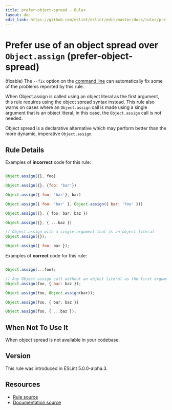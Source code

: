 ```yaml
---
title: prefer-object-spread - Rules
layout: doc
edit_link: https://github.com/eslint/eslint/edit/master/docs/rules/prefer-object-spread.md
---
```

<!-- Note: No pull requests accepted for this file. See README.md in the root directory for details. -->

# Prefer use of an object spread over `Object.assign` (prefer-object-spread)

(fixable) The `--fix` option on the [command line](../user-guide/command-line-interface#fixing-problems) can automatically fix some of the problems reported by this rule.

When Object.assign is called using an object literal as the first argument, this rule requires using the object spread syntax instead. This rule also warns on cases where an `Object.assign` call is made using a single argument that is an object literal, in this case, the `Object.assign` call is not needed.

Object spread is a declarative alternative which may perform better than the more dynamic, imperative `Object.assign`.

## Rule Details

Examples of **incorrect** code for this rule:

```js

Object.assign({}, foo)

Object.assign({}, {foo: 'bar'})

Object.assign({ foo: 'bar'}, baz)

Object.assign({ foo: 'bar' }, Object.assign({ bar: 'foo' }))

Object.assign({}, { foo, bar, baz })

Object.assign({}, { ...baz })

// Object.assign with a single argument that is an object literal
Object.assign({});

Object.assign({ foo: bar });
```

Examples of **correct** code for this rule:

```js

Object.assign(...foo);

// Any Object.assign call without an object literal as the first argument
Object.assign(foo, { bar: baz });

Object.assign(foo, Object.assign(bar));

Object.assign(foo, { bar, baz })

Object.assign(foo, { ...baz });
```

## When Not To Use It

When object spread is not available in your codebase.

## Version

This rule was introduced in ESLint 5.0.0-alpha.3.

## Resources

* [Rule source](https://github.com/eslint/eslint/tree/master/lib/rules/prefer-object-spread.js)
* [Documentation source](https://github.com/eslint/eslint/tree/master/docs/rules/prefer-object-spread.md)
